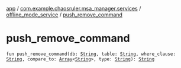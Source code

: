 [app](../../index.md) / [com.example.chaosruler.msa_manager.services](../index.md) / [offline_mode_service](index.md) / [push_remove_command](.)

# push_remove_command

`fun push_remove_command(db: `[`String`](https://kotlinlang.org/api/latest/jvm/stdlib/kotlin/-string/index.html)`, table: `[`String`](https://kotlinlang.org/api/latest/jvm/stdlib/kotlin/-string/index.html)`, where_clause: `[`String`](https://kotlinlang.org/api/latest/jvm/stdlib/kotlin/-string/index.html)`, compare_to: `[`Array`](https://kotlinlang.org/api/latest/jvm/stdlib/kotlin/-array/index.html)`<`[`String`](https://kotlinlang.org/api/latest/jvm/stdlib/kotlin/-string/index.html)`>, type: `[`String`](https://kotlinlang.org/api/latest/jvm/stdlib/kotlin/-string/index.html)`): `[`String`](https://kotlinlang.org/api/latest/jvm/stdlib/kotlin/-string/index.html)